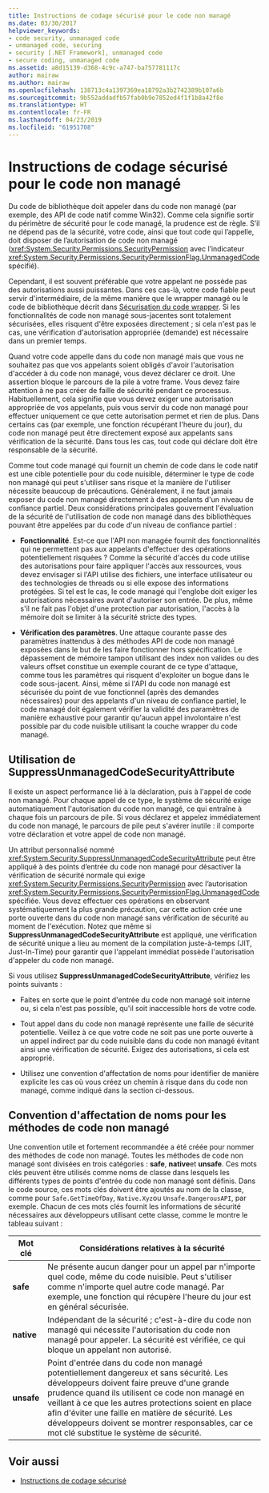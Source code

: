 ```yaml
---
title: Instructions de codage sécurisé pour le code non managé
ms.date: 03/30/2017
helpviewer_keywords:
- code security, unmanaged code
- unmanaged code, securing
- security [.NET Framework], unmanaged code
- secure coding, unmanaged code
ms.assetid: a8d15139-d368-4c9c-a747-ba757781117c
author: mairaw
ms.author: mairaw
ms.openlocfilehash: 138713c4a1397369ea18792a3b2742389b107a6b
ms.sourcegitcommit: 9b552addadfb57fab0b9e7852ed4f1f1b8a42f8e
ms.translationtype: HT
ms.contentlocale: fr-FR
ms.lasthandoff: 04/23/2019
ms.locfileid: "61951708"
---
```

# <a name="secure-coding-guidelines-for-unmanaged-code"></a>Instructions de codage sécurisé pour le code non managé
Du code de bibliothèque doit appeler dans du code non managé (par exemple, des API de code natif comme Win32). Comme cela signifie sortir du périmètre de sécurité pour le code managé, la prudence est de règle. S’il ne dépend pas de la sécurité, votre code, ainsi que tout code qui l’appelle, doit disposer de l’autorisation de code non managé (<xref:System.Security.Permissions.SecurityPermission> avec l’indicateur <xref:System.Security.Permissions.SecurityPermissionFlag.UnmanagedCode> spécifié).  
  
 Cependant, il est souvent préférable que votre appelant ne possède pas des autorisations aussi puissantes. Dans ces cas-là, votre code fiable peut servir d'intermédiaire, de la même manière que le wrapper managé ou le code de bibliothèque décrit dans [Sécurisation du code wrapper](../../../docs/framework/misc/securing-wrapper-code.md). Si les fonctionnalités de code non managé sous-jacentes sont totalement sécurisées, elles risquent d'être exposées directement ; si cela n'est pas le cas, une vérification d'autorisation appropriée (demande) est nécessaire dans un premier temps.  
  
 Quand votre code appelle dans du code non managé mais que vous ne souhaitez pas que vos appelants soient obligés d'avoir l'autorisation d'accéder à du code non managé, vous devez déclarer ce droit. Une assertion bloque le parcours de la pile à votre frame. Vous devez faire attention à ne pas créer de faille de sécurité pendant ce processus. Habituellement, cela signifie que vous devez exiger une autorisation appropriée de vos appelants, puis vous servir du code non managé pour effectuer uniquement ce que cette autorisation permet et rien de plus. Dans certains cas (par exemple, une fonction récupérant l'heure du jour), du code non managé peut être directement exposé aux appelants sans vérification de la sécurité. Dans tous les cas, tout code qui déclare doit être responsable de la sécurité.  
  
 Comme tout code managé qui fournit un chemin de code dans le code natif est une cible potentielle pour du code nuisible, déterminer le type de code non managé qui peut s'utiliser sans risque et la manière de l'utiliser nécessite beaucoup de précautions. Généralement, il ne faut jamais exposer du code non managé directement à des appelants d'un niveau de confiance partiel. Deux considérations principales gouvernent l'évaluation de la sécurité de l'utilisation de code non managé dans des bibliothèques pouvant être appelées par du code d'un niveau de confiance partiel :  
  
- **Fonctionnalité**. Est-ce que l'API non managée fournit des fonctionnalités qui ne permettent pas aux appelants d'effectuer des opérations potentiellement risquées ? Comme la sécurité d'accès du code utilise des autorisations pour faire appliquer l'accès aux ressources, vous devez envisager si l'API utilise des fichiers, une interface utilisateur ou des technologies de threads ou si elle expose des informations protégées. Si tel est le cas, le code managé qui l'englobe doit exiger les autorisations nécessaires avant d'autoriser son entrée. De plus, même s'il ne fait pas l'objet d'une protection par autorisation, l'accès à la mémoire doit se limiter à la sécurité stricte des types.  
  
- **Vérification des paramètres**. Une attaque courante passe des paramètres inattendus à des méthodes API de code non managé exposées dans le but de les faire fonctionner hors spécification. Le dépassement de mémoire tampon utilisant des index non valides ou des valeurs offset constitue un exemple courant de ce type d'attaque, comme tous les paramètres qui risquent d'exploiter un bogue dans le code sous-jacent. Ainsi, même si l'API du code non managé est sécurisée du point de vue fonctionnel (après des demandes nécessaires) pour des appelants d'un niveau de confiance partiel, le code managé doit également vérifier la validité des paramètres de manière exhaustive pour garantir qu'aucun appel involontaire n'est possible par du code nuisible utilisant la couche wrapper du code managé.  
  
## <a name="using-suppressunmanagedcodesecurityattribute"></a>Utilisation de SuppressUnmanagedCodeSecurityAttribute  
 Il existe un aspect performance lié à la déclaration, puis à l'appel de code non managé. Pour chaque appel de ce type, le système de sécurité exige automatiquement l'autorisation du code non managé, ce qui entraîne à chaque fois un parcours de pile. Si vous déclarez et appelez immédiatement du code non managé, le parcours de pile peut s'avérer inutile : il comporte votre déclaration et votre appel de code non managé.  
  
 Un attribut personnalisé nommé <xref:System.Security.SuppressUnmanagedCodeSecurityAttribute> peut être appliqué à des points d’entrée du code non managé pour désactiver la vérification de sécurité normale qui exige <xref:System.Security.Permissions.SecurityPermission> avec l’autorisation <xref:System.Security.Permissions.SecurityPermissionFlag.UnmanagedCode> spécifiée. Vous devez effectuer ces opérations en observant systématiquement la plus grande précaution, car cette action crée une porte ouverte dans du code non managé sans vérification de sécurité au moment de l'exécution. Notez que même si **SuppressUnmanagedCodeSecurityAttribute** est appliqué, une vérification de sécurité unique a lieu au moment de la compilation juste-à-temps (JIT, Just-In-Time) pour garantir que l'appelant immédiat possède l'autorisation d'appeler du code non managé.  
  
 Si vous utilisez **SuppressUnmanagedCodeSecurityAttribute**, vérifiez les points suivants :  
  
- Faites en sorte que le point d'entrée du code non managé soit interne ou, si cela n'est pas possible, qu'il soit inaccessible hors de votre code.  
  
- Tout appel dans du code non managé représente une faille de sécurité potentielle. Veillez à ce que votre code ne soit pas une porte ouverte à un appel indirect par du code nuisible dans du code non managé évitant ainsi une vérification de sécurité. Exigez des autorisations, si cela est approprié.  
  
- Utilisez une convention d'affectation de noms pour identifier de manière explicite les cas où vous créez un chemin à risque dans du code non managé, comme indiqué dans la section ci-dessous.  
  
## <a name="naming-convention-for-unmanaged-code-methods"></a>Convention d'affectation de noms pour les méthodes de code non managé  
 Une convention utile et fortement recommandée a été créée pour nommer des méthodes de code non managé. Toutes les méthodes de code non managé sont divisées en trois catégories : **safe**, **native**et **unsafe**. Ces mots clés peuvent être utilisés comme noms de classe dans lesquels les différents types de points d'entrée du code non managé sont définis. Dans le code source, ces mots clés doivent être ajoutés au nom de la classe, comme pour `Safe.GetTimeOfDay`, `Native.Xyz`ou `Unsafe.DangerousAPI`, par exemple. Chacun de ces mots clés fournit les informations de sécurité nécessaires aux développeurs utilisant cette classe, comme le montre le tableau suivant :  
  
|Mot clé|Considérations relatives à la sécurité|  
|-------------|-----------------------------|  
|**safe**|Ne présente aucun danger pour un appel par n'importe quel code, même du code nuisible. Peut s'utiliser comme n'importe quel autre code managé. Par exemple, une fonction qui récupère l'heure du jour est en général sécurisée.|  
|**native**|Indépendant de la sécurité ; c'est-à-dire du code non managé qui nécessite l'autorisation du code non managé pour appeler. La sécurité est vérifiée, ce qui bloque un appelant non autorisé.|  
|**unsafe**|Point d'entrée dans du code non managé potentiellement dangereux et sans sécurité. Les développeurs doivent faire preuve d'une grande prudence quand ils utilisent ce code non managé en veillant à ce que les autres protections soient en place afin d'éviter une faille en matière de sécurité. Les développeurs doivent se montrer responsables, car ce mot clé substitue le système de sécurité.|  
  
## <a name="see-also"></a>Voir aussi

- [Instructions de codage sécurisé](../../../docs/standard/security/secure-coding-guidelines.md)
